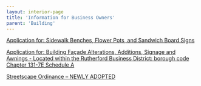 ```yaml
---
layout: interior-page
title: 'Information for Business Owners'
parent: 'Building'
---
```



[Application for: Sidewalk Benches, Flower Pots, and Sandwich Board Signs](https://storage.googleapis.com/static.rutherford-nj.com/building/2017%20SANDWICH%20BOARDS%20ETC.pdf)

[Application for: Building Façade Alterations, Additions, Signage and Awnings - Located within the Rutherford Business District: borough code Chapter 131-7E Schedule A](https://storage.googleapis.com/static.rutherford-nj.com/building/2017%20Streetscape%20Application%20.pdf)

[Streetscape Ordinance – NEWLY ADOPTED](https://storage.googleapis.com/static.rutherford-nj.com/codes-ordinances/3449-18%20Amending%20Zoning%20Ordinance%20Pertaining%20to%20Signage%20Requirements.pdf)

